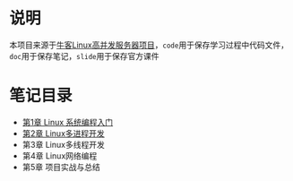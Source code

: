 # 说明

本项目来源于[牛客Linux高并发服务器项目](https://www.nowcoder.com/courses/cover/live/504)，`code`用于保存学习过程中代码文件，`doc`用于保存笔记，`slide`用于保存官方课件

# 笔记目录

- [第1章 Linux 系统编程入门](doc/01Linux系统编程入门.md)
- [第2章 Linux多进程开发](doc/02Linux多进程开发.md)
- 第3章 Linux多线程开发
- 第4章 Linux网络编程
- 第5章 项目实战与总结

